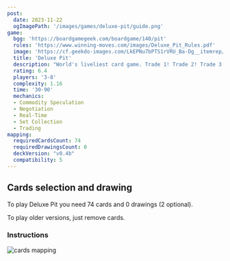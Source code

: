 ```yaml
---
post: 
  date: 2023-11-22
  ogImagePath: '/images/games/deluxe-pit/guide.png'
game:
  bgg: 'https://boardgamegeek.com/boardgame/140/pit'
  rules: 'https://www.winning-moves.com/images/Deluxe_Pit_Rules.pdf'
  image: 'https://cf.geekdo-images.com/LkEPNu7bPTS1rVRU_Ba-Dg__itemrep/img/Btm5OS2x5mfCwL2o_2nsqn5ZCwE=/fit-in/246x300/filters:strip_icc()/pic423644.jpg'
  title: 'Deluxe Pit'
  description: "World's liveliest card game. Trade 1! Trade 2! Trade 3! Trade 4! Corner the market. "
  rating: 6.4
  players: '3-8'
  complexity: 1.16
  time: '30-90'
  mechanics:
  - Commodity Speculation
  - Negotiation
  - Real-Time
  - Set Collection
  - Trading
mapping:
  requiredCardsCount: 74
  requiredDrawingsCount: 0
  deckVersion: "v0.4b"
  compatibility: 5
---
```


## Cards selection and drawing

To play Deluxe Pit you need 74 cards and 0 drawings (2 optional).

To play older versions, just remove cards.

### Instructions

![cards mapping](/images/games/deluxe-pit/guide.png)
